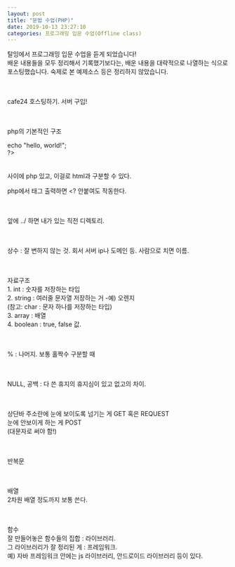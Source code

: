 ```yaml
---
layout: post
title: "문법 수업(PHP)"
date: 2019-10-13 23:27:10
categories: 프로그래밍 입문 수업(Offline class)
---
```


탈잉에서 프로그래밍 입문 수업을 듣게 되었습니다!<br>
배운 내용들을 모두 정리해서 기록했기보다는, 배운 내용을 대략적으로 나열하는 식으로 포스팅했습니다. 숙제로 본 예제소스 등은 정리하지 않았습니다.<br><br><br>

cafe24 호스팅하기. 서버 구입!<br><br><br>

php의 기본적인 구조<br>
<?<br>
	echo "hello, world!";<br>
?><br><br><br>


<? ?> 사이에 php 있고, 이걸로 html과 구분할 수 있다.<br>
php에서 태그 출력하면 <? 안붙여도 작동한다.<br><br><br>

앞에  ../  하면 내가 있는 직전 디렉토리.<br><br><br>

상수 : 잘 변하지 않는 것. 회서 서버 ip나 도메인 등. 사람으로 치면 이름.<br><br><br>

자료구조<br>
	1. int : 숫자를 저장하는 타입<br>
	2. string : 여러줄 문자열 저장하는 거 -예) 오렌지<br>
	(참고: char : 문자 하나를 저장하는 타입)<br>
	3. array : 배열<br>
	4. boolean : true, false 값.<br><br><br>


% : 나머지. 보통 홀짝수 구분할 때<br><br><br>

NULL, 공백 : 다 쓴 휴지의 휴지심이 있고 없고의 차이.<br><br><br>


상단바 주소란에 눈에 보이도록 넘기는 게 GET 혹은 REQUEST<br>
눈에 안보이게 하는 게 POST<br>
(대문자로 써야 함!)<br><br><br>

반복문<br><br><br>


배열<br>
2차원 배열 정도까지 보통 쓴다.<br><br><br>

함수<br>
잘 만들어놓은 함수들의 집합 : 라이브러리.<br>
그 라이브러리가 잘 정리된 게 : 프레임워크.<br>
예) 자바 프레임워크 안에는 js 라이브러리, 안드로이드 라이브러리 등이 있다.<br>
